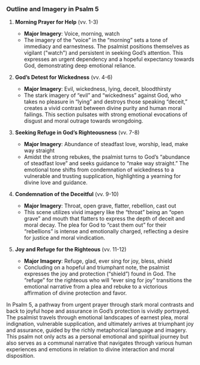 ### Outline and Imagery in Psalm 5

1. **Morning Prayer for Help** (vv. 1-3)
   - **Major Imagery**: Voice, morning, watch
   - The imagery of the “voice” in the “morning” sets a tone of immediacy and earnestness. The psalmist positions themselves as vigilant ("watch") and persistent in seeking God’s attention. This expresses an urgent dependency and a hopeful expectancy towards God, demonstrating deep emotional reliance.

2. **God’s Detest for Wickedness** (vv. 4-6)
   - **Major Imagery**: Evil, wickedness, lying, deceit, bloodthirsty
   - The stark imagery of “evil” and “wickedness” against God, who takes no pleasure in “lying” and destroys those speaking “deceit,” creates a vivid contrast between divine purity and human moral failings. This section pulsates with strong emotional evocations of disgust and moral outrage towards wrongdoing.

3. **Seeking Refuge in God’s Righteousness** (vv. 7-8)
   - **Major Imagery**: Abundance of steadfast love, worship, lead, make way straight
   - Amidst the strong rebukes, the psalmist turns to God’s “abundance of steadfast love” and seeks guidance to “make way straight.” The emotional tone shifts from condemnation of wickedness to a vulnerable and trusting supplication, highlighting a yearning for divine love and guidance.

4. **Condemnation of the Deceitful** (vv. 9-10)
   - **Major Imagery**: Throat, open grave, flatter, rebellion, cast out
   - This scene utilizes vivid imagery like the “throat” being an “open grave” and mouth that flatters to express the depth of deceit and moral decay. The plea for God to “cast them out” for their “rebellions” is intense and emotionally charged, reflecting a desire for justice and moral vindication.

5. **Joy and Refuge for the Righteous** (vv. 11-12)
   - **Major Imagery**: Refuge, glad, ever sing for joy, bless, shield
   - Concluding on a hopeful and triumphant note, the psalmist expresses the joy and protection (“shield”) found in God. The “refuge” for the righteous who will “ever sing for joy” transitions the emotional narrative from a plea and rebuke to a victorious affirmation of divine protection and favor.

In Psalm 5, a pathway from urgent prayer through stark moral contrasts and back to joyful hope and assurance in God’s protection is vividly portrayed. The psalmist travels through emotional landscapes of earnest plea, moral indignation, vulnerable supplication, and ultimately arrives at triumphant joy and assurance, guided by the richly metaphorical language and imagery. This psalm not only acts as a personal emotional and spiritual journey but also serves as a communal narrative that navigates through various human experiences and emotions in relation to divine interaction and moral disposition.
